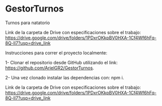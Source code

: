 # GestorTurnos
Turnos para natatorio


Link de la carpeta de Drive con especificaciones sobre el trabajo: https://drive.google.com/drive/folders/1PDxrOKkpBV0HXA-1Cf4Wf6hFq-8Q-lI7?usp=drive_link

Instrucciones para correr el proyecto localmente:

1- Clonar el repositorio desde GitHub utilizando el link: https://github.com/ArielGR2/GestorTurnos.

2- Una vez clonado instalar las dependencias con: npm i.

Link de la carpeta de Drive con especificaciones sobre el trabajo:
https://drive.google.com/drive/folders/1PDxrOKkpBV0HXA-1Cf4Wf6hFq-8Q-lI7?usp=drive_link

